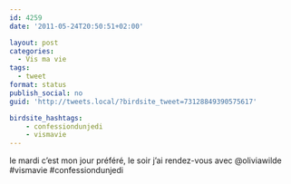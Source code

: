 ```yaml
---
id: 4259
date: '2011-05-24T20:50:51+02:00'

layout: post
categories:
  - Vis ma vie
tags:
  - tweet
format: status
publish_social: no
guid: 'http://tweets.local/?birdsite_tweet=73128849390575617'

birdsite_hashtags:
    - confessiondunjedi
    - vismavie
---
```


le mardi c’est mon jour préféré, le soir j’ai rendez-vous avec @oliviawilde #vismavie #confessiondunjedi